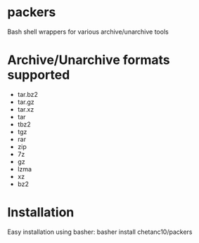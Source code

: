 # packers
Bash shell wrappers for various archive/unarchive tools

# Archive/Unarchive formats supported
- tar.bz2
- tar.gz
- tar.xz
- tar
- tbz2
- tgz
- rar
- zip
- 7z
- gz
- lzma
- xz
- bz2

# Installation
Easy installation using basher:
basher install chetanc10/packers


